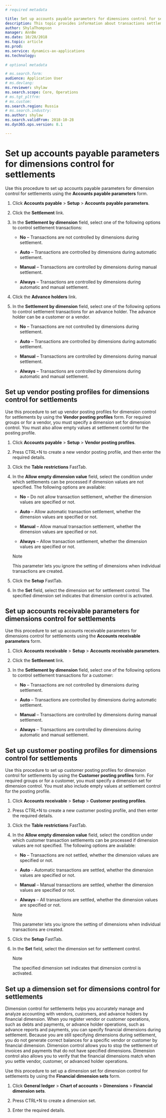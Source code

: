 ```yaml
---
# required metadata

title: Set up accounts payable parameters for dimensions control for settlements 
description: This topic provides information about transactions settlements on a given date and dimension combination control for Russia. 
author: ShylaThompson
manager: AnnBe
ms.date: 10/28/2018
ms.topic: article
ms.prod: 
ms.service: dynamics-ax-applications
ms.technology: 
			
# optional metadata

# ms.search.form:  
audience: Application User
# ms.devlang: 
ms.reviewer: shylaw
ms.search.scope: Core, Operations
# ms.tgt_pltfrm: 
# ms.custom: 
ms.search.region: Russia
# ms.search.industry: 
ms.author: shylaw
ms.search.validFrom: 2018-10-28
ms.dyn365.ops.version: 8.1

---
```


# Set up accounts payable parameters for dimensions control for settlements 

Use this procedure to set up accounts payable parameters for dimension control for settlements using the **Accounts payable parameters** form.

1.  Click **Accounts payable** \> **Setup** \> **Accounts payable parameters**.

2.  Click the **Settlement** link.

3.  In the **Settlement by dimension** field, select one of the following options to control settlement transactions:
    
      - **No** – Transactions are not controlled by dimensions during settlement.
    
      - **Auto** – Transactions are controlled by dimensions during automatic settlement.
    
      - **Manual** – Transactions are controlled by dimensions during manual settlement.
    
      - **Always** – Transactions are controlled by dimensions during automatic and manual settlement.

4.  Click the **Advance holders** link.

5.  In the **Settlement by dimension** field, select one of the following options to control settlement transactions for an advance holder. The advance holder can be a customer or a vendor.
    
      - **No** – Transactions are not controlled by dimensions during settlement.
    
      - **Auto** – Transactions are controlled by dimensions during automatic settlement.
    
      - **Manual** – Transactions are controlled by dimensions during manual settlement.
    
      - **Always** – Transactions are controlled by dimensions during automatic and manual settlement.

## Set up vendor posting profiles for dimensions control for settlements 

Use this procedure to set up vendor posting profiles for dimension control for settlements by using the **Vendor posting profiles** form. For required groups or for a vendor, you must specify a dimension set for dimension control. You must also allow empty values at settlement control for the posting profile.

1.  Click **Accounts payable** \> **Setup** \> **Vendor posting profiles**.

2.  Press CTRL+N to create a new vendor posting profile, and then enter the required details.

3.  Click the **Table restrictions** FastTab.

4.  In the **Allow empty dimension value** field, select the condition under which settlements can be processed if dimension values are not specified. The following options are available:
    
      - **No** – Do not allow transaction settlement, whether the dimension values are specified or not.
    
      - **Auto** – Allow automatic transaction settlement, whether the dimension values are specified or not.
    
      - **Manual** – Allow manual transaction settlement, whether the dimension values are specified or not.
    
      - **Always** – Allow transaction settlement, whether the dimension values are specified or not.
    

    > [!NOTE]
    > This parameter lets you ignore the setting of dimensions when individual transactions are created.



5.  Click the **Setup** FastTab.

6.  In the **Set** field, select the dimension set for settlement control. The specified dimension set indicates that dimension control is activated.


## Set up accounts receivable parameters for dimensions control for settlements 

Use this procedure to set up accounts receivable parameters for dimensions control for settlements using the **Accounts receivable parameters** form.

1.  Click **Accounts receivable** \> **Setup** \> **Accounts receivable parameters**.

2.  Click the **Settlement** link.

3.  In the **Settlement by dimension** field, select one of the following options to control settlement transactions for a customer:
    
      - **No** – Transactions are not controlled by dimensions during settlement.
    
      - **Auto** – Transactions are controlled by dimensions during automatic settlement.
    
      - **Manual** – Transactions are controlled by dimensions during manual settlement.
    
      - **Always** – Transactions are controlled by dimensions during automatic and manual settlement.


## Set up customer posting profiles for dimensions control for settlements 

Use this procedure to set up customer posting profiles for dimension control for settlements by using the **Customer posting profiles** form. For required groups or for a customer, you must specify a dimension set for dimension control. You must also include empty values at settlement control for the posting profile.

1.  Click **Accounts receivable** \> **Setup** \> **Customer posting profiles**.

2.  Press CTRL+N to create a new customer posting profile, and then enter the required details. 

3.  Click the **Table restrictions** FastTab.

4.  In the **Allow empty dimension value** field, select the condition under which customer transaction settlements can be processed if dimension values are not specified. The following options are available:
    
      - **No** – Transactions are not settled, whether the dimension values are specified or not.
    
      - **Auto** - Automatic transactions are settled, whether the dimension values are specified or not.
    
      - **Manual** – Manual transactions are settled, whether the dimension values are specified or not.
    
      - **Always** – All transactions are settled, whether the dimension values are specified or not.
    

    > [!NOTE]
    > This parameter lets you ignore the setting of dimensions when individual transactions are created.



5.  Click the **Setup** FastTab.

6.  In the **Set** field, select the dimension set for settlement control.
    

    > [!NOTE]
    > The specified dimension set indicates that dimension control is activated.



## Set up a dimension set for dimensions control for settlements 

Dimension control for settlements helps you accurately manage and analyze accounting with vendors, customers, and advance holders by financial dimension. When you register vendor or customer operations, such as debts and payments, or advance holder operations, such as advance reports and payments, you can specify financial dimensions during settlement. Because you are still specifying dimensions during settlement, you do not generate correct balances for a specific vendor or customer by financial dimension. Dimension control allows you to stop the settlement of invoices and payments that do not have specified dimensions. Dimension control also allows you to verify that the financial dimensions match when you settle vendor, customer, or advanced holder operations.

Use this procedure to set up a dimension set for dimension control for settlements by using the **Financial dimension sets** form.

1.  Click **General ledger** \> **Chart of accounts** \> **Dimensions** \> **Financial dimension sets**.

2.  Press CTRL+N to create a dimension set.

3.  Enter the required details. 
